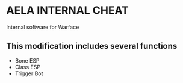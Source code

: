 # AELA INTERNAL CHEAT
Internal software for Warface

## This modification includes several functions
- Bone ESP
- Class ESP
- Trigger Bot

